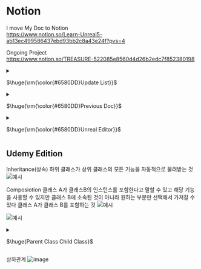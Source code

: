 # Notion
I move My Doc to Notion   
https://www.notion.so/Learn-Unreal5-ab13ec499586437ebd93bb2c8a43e24f?pvs=4

Ongoing Project  
https://www.notion.so/TREASURE-522085e8560d4d26b2edc7f852380198  

<details>
<summary><p>$\huge{\rm{\color{#6580DD}Update List}}$</p> </summary>

How to Move Actor  
https://velog.io/@lsm1017/%EC%95%A1%ED%84%B0-%EC%99%95%EB%B3%B5%EC%9C%BC%EB%A1%9C-%EC%9B%80%EC%A7%81%EC%9D%B4%EA%B8%B0-%EA%B5%AC%ED%98%84-DistGetSafeNormal  
</details>


<details>
<summary><p>$\huge{\rm{\color{#6580DD}Previous Doc}}$</p> </summary>


<details>
<summary><p>$\huge{\rm{\color{#6580DD}TIP}}$</p> </summary>
ctrl + alt + f11 라이브코드 컴파일 단축키  
F11(몰입모드) -> 삼선 -> 캡쳐
가끔은 껏다키면 해결 되는게 있다...  
Shift + 1~4 모드선택 단축키  
우클릭 + c 확대 +z 축소  
visualstudio에서 ctrl + shift + spacebar하면 해당 코드의 정보창을 띄울 수 있다.  
정보창에 = 값  라면 기본값이 내장되어 있다는 의미이다.  
</details>
  
## 만약 에디터가 이전 변경사항이 적용 안되어있다면 에디터를 닫고 vscode에서 shift+ctrl+b로 다시 돌리고 열면 됌  

![어떻게 돌아가는지](https://github.com/REWELLGOM/Learn-Unreal/assets/129605750/b9c39707-07d6-4cf7-81dd-da71b37da42b)  

라이브 코딩은 에디터를 껏다가 키면 초기화 되기때문에 에디터를 키기전에 vscode에서 crlt shift b 로 빌드작업 하고 에디터를 닫아놓은체로 전체를 컴파일해야함  

<details>
<summary><p>$\huge{\rm{\color{#6580DD}MATH}}$</p> </summary>

### A(1,3,5)  B(-1,5,-7)  

### If A watching B
(1+1,3-5,5+7)  
->(2,-2,12)  
### If B watching A
(-1-1,5-3,-7-5)  
->(-2,2,-12)  

### Multiplied
Ax2 = (1x2,3x2,5x2) -> (2,6,10)  

### Length
(A^2+B^2)^(1/2)  
{(1^2,3^2,5^2) + (-1^2,5^2,-7^2)}^(1/2)  

### Vector Normalized
크기가 1인 단위 벡터를 말함

## Rotation

### Roll
X축에 대한 회전  

### Pitch
Y축에 대한 회전  

### Yaw
Z축에 대한  회전  

### FMath::Sin()
sin함수로 사인파를 이용할때 이용  

</details>


<details>
<summary><p>$\huge{\rm{\color{#6580DD}ERROR LIST}}$</p> </summary>




### 1.캐릭터가 움직이지를 않음 
해결: 게임 모드 설정과 껏다 켰다를 하니 해결됨
### 2.게임 시작시 프리징  
이유: tick코드안에 바로 반복문써서 과부하걸린거임
### 3.github desktop "the remote disconnected. check your internet connection and try again." 
이유: 한번에 푸시하는 양이 많아서 그럼  
### 4.포인터에 null값이 들어갔다
![image](https://github.com/REWELLGOM/Learn-Unreal/assets/129605750/7689ee0d-be27-42f2-b502-ab894364a9c1)
### 5. PIE: Error: Blueprint Runtime Error: "Accessed None trying to read property Grabber". Node:  Release Graph:  EventGraph Function:  Execute Ubergraph BP First Person Character Blueprint:  BP_FirstPersonCharacter  
이유: Grabber'라는 속성에 접근하려 했으나 그 객체가 존재하지 않을 때 발생 
해결: 삭제하고다시 추가해주니 해결되었다. 

### 6.LandScpae가 안보여요  
이유: UE5부터 추가된 partition world에서 어떤 지역을 보여줄지 지정을 안해서 게임 실행모드때만 보이고 에디터에서 안보이는 거다  
해결: World Partition에서 보여줄만큼 드래그 -> 우클릭 Load region From Selection을 하면 보인다  

### 7. 코드에서 작성한 함수가 BluePrint에서 못찾겠어요  
```cpp
UFUNCTION(BlueprintCallable, Category="Color")
    void ChangeColor(FLinearColor NewColor);
```
클래스의 명으로 먼저찾고 그뒤에 실행 핀으로 함수를 불러올 수 있다.  

### 8. 헤더파일 서순 틀렸어요
Error: #include found after .generated.h file - the .generated.h file should always be the last #include in a header  
```cpp
#include "TriggerComponent.generated.h"
```
이게 가장 마지막이어야함
</details>


<details>
<summary><p>$\huge{\rm{\color{#6580DD}Header File}}$</p> </summary>

<details>
<summary><p>$\huge{\rm{\color{#5ad7b7}Collision}}$</p></p> </summary>

### include "Components/CapsuleComponent.h"
```cpp
class UCapsuleComponent; //전역 변수처럼 선언하면 다음 선언할때 class 안써도됌  

UPROPERTY(VisibleAnywhere)
class UCapsuleComponent* Capsule;
```
## class가 반드시 있어야함  
해당 헤더파일은 cpp폴더에 include함  
Unreal Doc  
https://www.unrealengine.com/en-US/search?x=0&y=0&filter=Documentation&keyword=UCapsuleComponent

### include "Components/SkeletalMeshComponent.h"
```cpp

BirdMesh = CreateDefaultSubobject<USkeletalMeshComponent>(TEXT("BirdMesh"));
BirdMesh->SetupAttachment(GetRootComponent()); //루트구성요소 받아와서 거기에 적용시키는 코드  
```
</details>


</details>


<details>
<summary><p>$\huge{\rm{\color{#6580DD}C++}}$</p></p> </summary>

### FCollisionShape Sphere = FCollisionShape::MakeSphere(GrabRadius);
FHitResult HitResult;

### UPROPERTY
https://velog.io/@lsm1017/About-UPROPERTY


### UFUNCTION
함수위에 UFUNCTION()은 함수를 보이게하는 것
BlueprintCallable 블루프린트에서 엑세스 할 수 있게 해줌
이때 에디터와 라이브 코드를 끄고 vscode에서 별도로 빌드를 돌린후 파일에 들어가서 켜야함  

<details>
<summary><p>$\huge{\rm{\color{#5ad7b7}Type}}$</p></p> </summary>
int32는 32비트인 정수를 나타낸것이다  

#### FVector  
X, Y, Z 세 가지 축을 기준으로 좌표를 정의

#### FRotator  
피치(Pitch), 요(Yaw), 롤(Roll) 세 가지 축을 기준으로 회전을 정의

#### FQuat
회전을 쿼터니언으로 나타내
회전 벡터와 스칼라 값을 사용   
복합 회전에 유리  -> 짐벌락(한축의 자유도 줄어드는 현상) 방지

#### FTransform
객체의 위치, 회전, 그리고 스케일을 나타냄   

```cpp
FTransform Transform(FRotator(0.0f, 45.0f, 0.0f), FVector(100.0f, 200.0f, 300.0f), FVector(1.0f, 1.0f, 1.0f));
```

#### FString
문자열 조작 기능을 제공  

<details>
<summary><p>AActor</p></summary>
게임 월드에 배치될 수 있으며, 위치, 회전, 크기 등의 속성을 가짐


## GetActorLocation()  
액터의 현재 위치를 반환  

## SetActorLocation(FVector NewLocation)  
액터의 위치를 설정  

## GetActorRotation()
액터의 현재 회전을 반환  

## SetActorRotation(FRotator NewRotation)
액터의 회전을 설정합니다.

## AddActorLocalOffset(FVector DeltaLocation)
액터의 로컬 좌표를 기준으로 위치를 변경합니다.

## AddActorLocalRotation(FRotator DeltaRotation)
액터의 로컬 좌표를 기준으로 회전을 변경합니다.

---------------------------------------------------------------

</details>

</details>


<details>
<summary><p>$\huge{\rm{\color{#6580DD}ABOUT FUNCTION}}$</p></p> </summary>



## GetSafeNormal()
주어진 벡터를 그 크기로 나누어 단위 벡터를 생성

## GetOwner()
오너 포인터를 가져와주는 함수
해당 Component를 소유한 Actor의 주소를 저장할때 사용함
Component를 통해 Actor에게 사운드를 부여하거나 Actor의 위치를 파악하거나 설정하는 등의 작업을 수행하려면 포인터를 액터에 전달해야 함

## FVector::Distance(a,b)
a와 b 사이의 거리를 구해준

## Tick()
매프레임마다 안에 있는 코드들을 호출해줌  
올바르게 반복문을 만들었어도 tick함수 내에서 만든거라면 프리징 현상이 일어날 수 있으니 사용할때 극.구.조.심  
매프레임 log를 찍는것은 오류가 안남  

</details>

<details>
<summary><p>$\huge{\rm{\color{#5ad7b7}Trace}}$</p></p> </summary>


### 라인트레이스 
섬세하게 탐지할때 주로 사용
선으로 탐지  
FPS게임이나 오브젝트를 잡을때  

### 셰이프 트레이스(지오메트리 트레이)  
도형으로 탐지  

### 트레이스 채널
트레이스에 반응할 수 있는 목록만 생성하고 나머지는 무시

### 비지빌리티 트레이스 채널
눈에 보이는 모든 오브젝트

### 카메라 트레이스 채널
이 오브젝트를 투시하도록 허용할지

</details>

<details>
<summary><p>$\huge{\rm{\color{#5ad7b7}With BluePrint}}$</p></p> </summary>
```cpp
Capsule = CreateDefaultSubobject<UCapsuleComponent>(TEXT("Capsule"));
SetRootComponent(Capsule);
```
root로 설정할수 있게해줌


</details>

### FHitResult
FHitResult HitResult;
HitResult.Location 객체 중심으로의 1미터 반경의 구체를 건듦  
HitResult.ImpactLocation 객체의 표면을 건듦


### DebugDraw
DrawDebugLine(GetWorld(), Start, End, FColor::Red);
시작점,끝점,색깔  
DrawDebugSphere(GetWorld(), End, 10, 10, FColor::Blue,true, 5);
구체의 중심, 반경, 조각갯수, 색깔, 지속방식(true = 한번만 호출, 지속시간 무), 지속시

### const(안정성 증가)
값이 변하지 않는것에 사용함
사용가능 여부는 마우스를 가져다두고 뜨는 창을보고 알수도 있다. 

### 로그
로그를 찍을때 string은 *를 붙어야지 사용 가능하다
display warning Error로 색깔을 다르게하여 경고와 에러를 잘보이게 할수있음
ex) UE_LOG(LogTemp, Display, TEXT("Here's My String: %s  %f"),*MyString, MoveDistance);

### 컴포넌트에 접근
UPhysicsHandleComponent* PhysicsHandle = GetOwner() -> FindComponentByClass<UPhysicsHandleComponent>();
컴포넌트에서 physicshandle컴포넌트에 접근하게하는 코드


<details>
<summary><p>$\huge{\rm{\color{#6580DD}Extra}}$</p></p> </summary>
일반적으로 포인터가 있는 경우 화살표 연산자(->)  
FString FVector와 같은 구조체가 있는 경우 점 연산자(.) 사용  

### Super::
범위 해상도 연산자를 의미  
EX)
```cpp
Super::BeginPlay(); //BeginPlay함수 부모 호출  
```

PrimaryActorTick.bCanEverTick = true; 틱함수를 자동으로 반복할것인가 yes라는 뜻  

### String
C스타일 문자열을 제공하기위해 string타입 변수를 이용할때 *를 붙여야한다.   

### DeltaTime
게임속 1초의 시간이라고 생각하면된다  

사용 예시)
```cpp
AddActorWorldOffset(FVector(MoveMent * DeltaTime, 0.f, 0.f));
```
어떤 프레임이든 똑같이 이동 하기위해서 DeltaTime을 곱함  

## for( : )
```cpp
TArray<AActor* > Actors;
GetOverlappingActors(Actors);
for(AActor* Actor : Actors)
{

}
```
TArray의 모든 액터를 순회함   
반복할 때마다 배열의 각 액터에 대한 포인터를 가져와 사용   
모든 컬렉션 타입(여러 개 저장하는 자료형 타입)    


## FRotator::ZeroRotator
기울이고 돌리는 힘을 0으로 하는것  

## 다른 파일 함수에 접근하기
1.선언하기
```cpp
UMover* Mover;
```
2.가져오기
```cpp
Mover -> SetShouldMove(true);
```

### FileName::FileName() in cpp code
생성자 역할로 여기서 값을 주게해도 된다.   
아니면 함수 옆에 : var(value) 해도된다.    

</details>

-------------------------------------

</details>



<details>
<summary><p>$\huge{\rm{\color{#6580DD}BLUE PRINT}}$</p></p> </summary>

BP는 블루프린트 클래스라는 뜻  
발사체를 주로 ProjectTile이라고 부름  
맵마다 각자의 블루 프린트가 있음  

## In BluePrintEditor
1. create reference는 그 물체의 주소를 저장하는거임
2. 파란색 핀은 실행 핀(excution pin)임
3. space bar를 검색하면 space bar입력노드가 생김 add impulse와 연결하면 space bar누를 시에 어느 방향으로 이동할지 정할수있음(질량*100부터 약간의 효과가 보임)
4. add impulse에 있는 vel change는 체크하면 질량을 무시하고 속력을 정할 수 있게해줌
5. impulse에 직접 연결하면 기본단위가 cm이기에 1cm임
6. muliply를 통해서 값을 조절한 후에 impulse에 연결하면 된다
7. get변수를 만들고 subtract로 원하는 만큼 값을 빼고 다시 set변수로 값을 계속 변화 시키고 저장할 수 있다.

### SideEffect(함수가 실행되고 식별 가능한 효과가 생기는거)
EX) print string, add, impulse set 같은거

### 순수함수(SideEffect가 없는)
디테일에서 퓨어를 눌러 함수를 순수함수(SideEffect가 없는)로 바꿀수 있다. (간단한 코드에서 사용) 
EX) 실행핀이 없는 Get, Get Actor Forward Vector, Multiply,Minus,Greater수학함수 같은 것들

암묵적으로 모든 멤버 함수는 현재 타겟이나 현재 인스턴스라는 파라미터를 가지고 있다  
Project Tile 자체에서 만든 함수를 map의 BluePrint에서 실행 핀을 통하여 연결할 수 있다. (멤버 함수의 개념)  
트랜스폼의 자물쇠를 누르면 값을 다같이 바꾸는걸로 설정할 수 있다.  

플레이어 물리충돌을 처리하기위해 charactor movmnet로부터 두개의 moveupdatecomponent로 충돌 처리 그리고 캐릭터의 회전을 위해 get actor rotation을 만듦  

### Add Actor World Offset
오프셋을 저장해서 위치정보를 제공해주는거  

</details>


------------------------------------------------------------------

에셋은 maps에서 작성자가 미리보기 느낌으로 만든곳에서 미리 볼수있다.
mesh에서 꺼내쓸수 있따.

brush로 생성된 물체는 크기 설정은 scale보다 브러시 세팅으로 하는게 좋다

mesh를 다른 mesh의 디테일에다가 끌어놓아서 자식으로 만들어 종속 시킬수있

mesh를 더블 클릭하여 편집에 들어간후 콜리전을 삭제 시킬수도있다.

미리보기 모드에서 오른쪽 상단에 격자무늬 아이콘을 누르면 4분할로된 각 방명에서의 맵의 구성을 볼수있다

Actor Component
모든 액터에 접근되는 기본적인 Component 이다

Scene Component
Transform이 있는 Actor Component이고 다른 Scene Component에도 접근할 수 있다
서로 접근이 가능하다면 디테일에 같은 섹션에 있다.

## BoxCollision
Collision preset조절을 통해서 어떤 물체에 따라 인식이 다르도록 설정할 수 있다.  
OverlapAllDynamic으로 모든것을 인식하게 할 수 있다.  
Generate Overlap Events를 활설화 해야함  

## Static Mesh Component
USceneComponent가 있고 하위에 UStaticMeshComponent가 있다  

USceneComponent는 고유의 변환이 있고 다른 구성 요소와 연결할 수 있다.  

UStaticMeshCompoenent는 고유한 변환이 있고 다른 구성요소에 열결할 수 있고 정적인 메쉬가 있다.    

스태틱메쉬를 DefaultSceneRoot에 갔다놓으면 루트(장면 구성요소)로 변하게됨  

------------------------------------------------------------------------

</details>
  
<details>
<summary><p>$\huge{\rm{\color{#6580DD}Unreal Editor}}$</p></p> </summary>

<details>
<summary><p>$\huge{PostProcessVolume}$</p> </summary>

It is used to adjust the atmosphere, brightness, and color in the game
게임에서의 분위기 밝기 색감등을 조정할때 쓰인다

Infinite Extend를 활성화해서 박스 내부에서만 적용되는게 아닌 레벨 전체에 영향을 주도록 설정할 수 있다  

### Temperture
온도 색감을 조절함   

### Bloom
부스스한 느낌 뽀샤시함을 조절  

### Exposure
최대 최소 밝기 조절  
최소 밝기 조절해서 어둡게 밝게 조절할 수 도있음  

### Global

#### Saturation
채도를 조절할수있음  
#### Contrast
대비를 조절  
#### Gamma
밝기를 조절  

## Extra
Sunlight에서 Lightshaft의 BloomScale을 조절해서 물체로 인해서 빛이 가려질때 보이는 빛줄기 강도를 조절할 수 있다.    

--------------------------------------------------------------------------

</details>

<details>
<summary><p>$\huge{LandScpae Mode}$</p> </summary>

## Number of Components
땅 크기 조절  

## Pint
레이어의 +표시 눌러서 weightlender로 서로 겹칠때 혼합되게 할지 Non weightblender로 그위에 그냥 쌓이게 할지 정할수 있음  

---------------------------------------------------------------

</details>

<details>
<summary><p>$\huge{Foliage Mode}$</p> </summary>

### 파일에세 foliage 파일에 있는 파일을 넣어야함    

### 에셋파일안에 초록색 테두리있는 걸 더블클릭 후 wind를 활성화하면 풀이 바람에 날리는 것처럼 만들 수 있다.   

### foliage파일의 에셋을 더블클릭해서 align to normal을 체크해제하면 경사에서도 위로 솟아나게한다    

## Paint Density
숫자가 작을수록 생성될 에셋의 간격이 줄어듦    

## collision
block all로 충돌하는 모든 사물을 부딛치게 할 수 있음  

## 성능 조절
edit -> project setting -> rendering -> shadow map으로 변경  
anti-aliasing에서 TSR -> TAA  

----------------------------------------------------------------------

</details>

<details>
<summary><p>$\huge{Light}$</p> </summary>


## static
게임에서 빛에 관련된걸 바꿀수 없게함(성능향상에 도움)  

## Stationay
빛의 색과 강도 조절가능  
위치와 회전은 불가능  

## Movable
움직이는 태양과 그림자 나타낼  

### pointlight 
그냥 한점에서 빛이 밖으로 나감 광원이 하나라는게 핵심  

### SpotLight
빛의 방향이 하나임 특정 영역이나 객체를 비출때 용이  

### RectLight
빛이 한면 전체에서 나옴 넓은곳을 비출때 용이  

### Directional Light 
태양을 추가한다고 생각하면 편함  
skysphere안의 detail에 들어가서 서로 연결해주면 각도에 다른 하늘 변화를 만들수있음   
ctrl + L로 태양위치 시각적으로 더 잘보이게 바꿀수있음  

### SkyLight
레벨에서 멀리 떨어진 빛을 캡쳐해서 씬에 적용 우리 레벨 전체를 감싸는 구를 추가한다고 생각하면 됌 하늘같은 거    
이때 사용할 메시를 찾을려면 (콘텐츠 드로어 -> show engine content -> engine파일 -> sky)  
씬 recapture라는 속성에 recapture를 누르면 씬의 조명이 업데이트됨  

Tempeture로 태양의 색깔을 바꿀 수 있음  

### Sky Atmosphere
지구 같은 대기 생성
다른 광원을 하나 더 만들수 있음(달 또는 두 번째 태양 생성)

조명BP를 사용할때 그 객체의 light에 들어가서 값을 설정할 수 있다.
intensity는 밝기 조절
attenuation 반경 설정(설정해서 성능에 도움을 줄수있음)

-----------------------------------------------------------

</details>

<details>
<summary><p>$\huge{Meterial}$</p> </summary>

## 설정
Fully rough는 무광으로 설정하게 하는거  
Layers를 추가해서 Layer Blend노드에 이름을 달아 줄수 있다.  

### Layers의 Blender Type
Weight Blender 이 meterial layer를 다른 meterial레이어와 블렌딩할 수 있게함   

## Extra
meterial뒤에 있는 inst 진짜 메테리얼이 아니라는 뜻임  
우클릭 -> 부모찾기 -> master이라는 이름이 붙은 메테리얼이 나옴 이게 진짜 머티리얼을 만드는거  

detail의 mobility에 
static으로 게임 시작전에 미리 조명 설정과 같은 작업을 마칠수있다
Stationary로 객체를움직일 수는 없지만 밝기 같은 건 바꿀수 있다. 
Movealbe로 모든 걸 변경할수있게 할수있다.

-------------------------------------------------------

</details>


### 루멘은 Moveable로 가장 잘 돌아간다

바닥이 있지만 떨어질때는 객체의 에디터를 켜서 왼쪽위 콜리전에서 시각화를 작동시키고 디테일에서 collison에서 z축 설정해준다 -10정도

![image](https://github.com/REWELLGOM/Learn-Unreal/assets/129605750/850c41d5-34e3-4d96-b208-20743d4c393d)

<details>
<summary><p>$\huge{Level}$</p> </summary>

### Packed Level Actor
액터를 여러개 선택 -> 우클릭 -> level -> create packed level한후 pivot type으로 중심점을 잡아준다

### Create LevelInstance
레벨을 만들어서 다른 맵에 있던 사물을 가져올 수 있다.  
</details>

## DataTable
https://velog.io/@lsm1017/How-to-make-DataTable-In-UE5

--------------------------------------------------------

</details>

</details>

## Udemy Edition
Inheritance(상속)
하위 클래스가 상위 클래스의 모든 기능을 자동적으로 물려받는 것
![예시](https://github.com/REWELLGOM/Learn-Unreal/assets/129605750/598176a6-c97a-481e-b9e9-d5899d34ef18)



Composiotion
클래스 A가 클래스B의 인스턴스를 포함한다고 말할 수 있고 해당 기능을 사용할 수 있지만 클래스 B에 소속된 것이 아니라 원하는 부분만 선택해서 가져갈 수 있다 클래스 A가 클래스 B를 포함하는 것
![예시](https://github.com/REWELLGOM/Learn-Unreal/assets/129605750/6a999470-c8e1-4202-8c58-134671232b79)

![예시](https://github.com/REWELLGOM/Learn-Unreal/assets/129605750/1c6e35c5-797e-4399-9464-fe5577a7b2d8)

</details>

<details>
<summary><p>$\huge{Parent Class Child Class}$</p> </summary>

자식 클래스는 부모 클래스로부터 함수를 물려 받을 수 있다.자식 클래스들은 이를 받아서 재정의(OverRide)할 수 있다.  

부모 변수에 대한 포인터는 자식 클래스가 부모 클래스에서 상속하는 경우 자식 클래스의 개체를 가르킬수 있음  

포인터가 자식을 가르키고 있을 경우 함수를 호출하면 그 자식 클래스의 함수를 불러옴  


![image](https://github.com/REWELLGOM/Learn-Unreal/assets/129605750/9ccfb03c-e339-46d5-8bad-a10d95a3a253)
</details>

상하관계
![image](https://github.com/REWELLGOM/Learn-Unreal/assets/129605750/74aee1d3-74e5-4101-858b-f359cacbf5c9)


